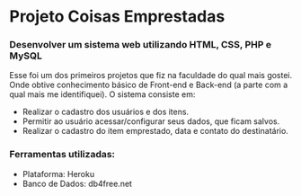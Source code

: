 # Projeto Coisas Emprestadas

### Desenvolver um sistema web utilizando HTML, CSS, PHP e MySQL 

Esse foi um dos primeiros projetos que fiz na faculdade do qual mais gostei. Onde obtive conhecimento básico de Front-end e Back-end (a parte com a
qual mais me identifiquei). O sistema consiste em: 
* Realizar o cadastro dos usuários e dos itens.
* Permitir ao usuário acessar/configurar seus dados, que ficam salvos.
* Realizar o cadastro do item emprestado, data e contato do destinatário.

### Ferramentas utilizadas:

* Plataforma: Heroku
* Banco de Dados: db4free.net

